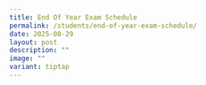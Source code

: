 ```yaml
---
title: End Of Year Exam Schedule
permalink: /students/end-of-year-exam-schedule/
date: 2025-08-29
layout: post
description: ""
image: ""
variant: tiptap
---
```

<p></p>